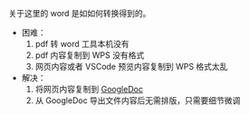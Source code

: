 关于这里的 word 是如如何转换得到的。
- 困难：
    1. pdf 转 word 工具本机没有
    2. pdf 内容复制到 WPS 没有格式
    3. 网页内容或者 VSCode 预览内容复制到 WPS 格式太乱
- 解决：
    1. 将网页内容复制到 [GoogleDoc](https://docs.google.com)
    2. 从 GoogleDoc 导出文件内容后无需排版，只需要细节微调
